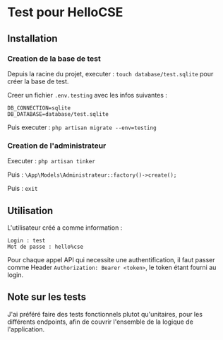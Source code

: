 # Test pour HelloCSE

## Installation

### Creation de la base de test

Depuis la racine du projet, executer : `touch database/test.sqlite` pour créer la base de test.

Creer un fichier `.env.testing` avec les infos suivantes :
```
DB_CONNECTION=sqlite
DB_DATABASE=database/test.sqlite
```

Puis executer : `php artisan migrate --env=testing`

### Creation de l'administrateur

Executer : `php artisan tinker`

Puis : `\App\Models\Administrateur::factory()->create();`

Puis : `exit`

## Utilisation

L'utilisateur créé a comme information : 
```
Login : test
Mot de passe : hello%cse
```

Pour chaque appel API qui necessite une authentification, il faut passer comme Header `Authorization: Bearer <token>`, le token étant fourni au login.

## Note sur les tests

J'ai préféré faire des tests fonctionnels plutot qu'unitaires, pour les différents endpoints, afin de couvrir l'ensemble de la logique de l'application.
